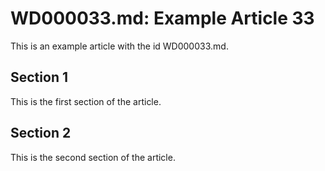 # WD000033.md: Example Article 33

This is an example article with the id WD000033.md.
## Section 1

This is the first section of the article.
## Section 2

This is the second section of the article.
